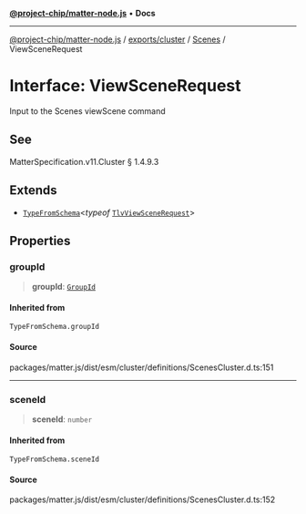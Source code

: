 [**@project-chip/matter-node.js**](../../../../../README.md) • **Docs**

***

[@project-chip/matter-node.js](../../../../../modules.md) / [exports/cluster](../../../README.md) / [Scenes](../README.md) / ViewSceneRequest

# Interface: ViewSceneRequest

Input to the Scenes viewScene command

## See

MatterSpecification.v11.Cluster § 1.4.9.3

## Extends

- [`TypeFromSchema`](../../../../tlv/README.md#typefromschemas)\<*typeof* [`TlvViewSceneRequest`](../README.md#tlvviewscenerequest)\>

## Properties

### groupId

> **groupId**: [`GroupId`](../../../../datatype/README.md#groupid)

#### Inherited from

`TypeFromSchema.groupId`

#### Source

packages/matter.js/dist/esm/cluster/definitions/ScenesCluster.d.ts:151

***

### sceneId

> **sceneId**: `number`

#### Inherited from

`TypeFromSchema.sceneId`

#### Source

packages/matter.js/dist/esm/cluster/definitions/ScenesCluster.d.ts:152
